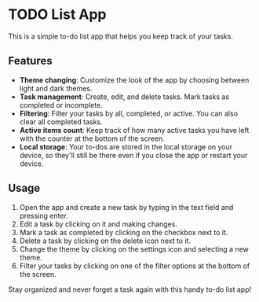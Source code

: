 # TODO List App

This is a simple to-do list app that helps you keep track of your tasks.

## Features
- **Theme changing**: Customize the look of the app by choosing between light and dark themes.
- **Task management**: Create, edit, and delete tasks. Mark tasks as completed or incomplete.
- **Filtering**: Filter your tasks by all, completed, or active. You can also clear all completed tasks.
- **Active items count**: Keep track of how many active tasks you have left with the counter at the bottom of the screen.
- **Local storage**: Your to-dos are stored in the local storage on your device, so they'll still be there even if you close the app or restart your device.

## Usage
1. Open the app and create a new task by typing in the text field and pressing enter.
2. Edit a task by clicking on it and making changes.
3. Mark a task as completed by clicking on the checkbox next to it.
4. Delete a task by clicking on the delete icon next to it.
5. Change the theme by clicking on the settings icon and selecting a new theme.
6. Filter your tasks by clicking on one of the filter options at the bottom of the screen.

Stay organized and never forget a task again with this handy to-do list app!
